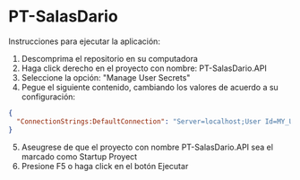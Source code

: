 # PT-SalasDario

Instrucciones para ejecutar la aplicación: 
1) Descomprima el repositorio en su computadora
2) Haga click derecho en el proyecto con nombre: PT-SalasDario.API
3) Seleccione la opción: "Manage User Secrets"
4) Pegue el siguiente contenido, cambiando los valores de acuerdo a su configuración:
```json
{
  "ConnectionStrings:DefaultConnection": "Server=localhost;User Id=MY_USER;Database=MY_DB;Password=MY_PASSWORD;Connection Timeout=1000000"
}
```
5) Aseugrese de que el proyecto con nombre PT-SalasDario.API sea el marcado como Startup Proyect
6) Presione F5 o haga click en el botón Ejecutar

